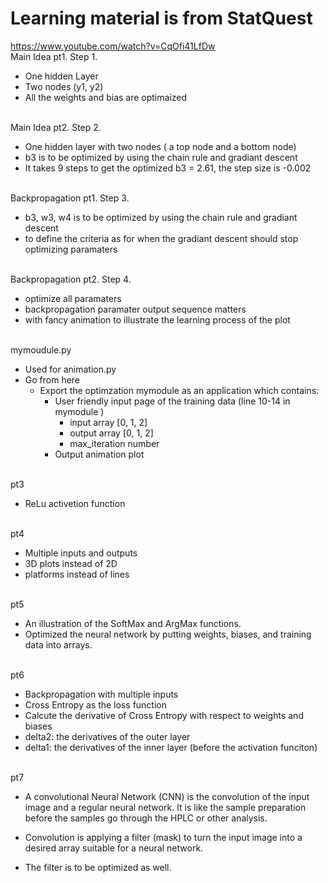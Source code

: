 # Learning material is from StatQuest <br>
https://www.youtube.com/watch?v=CqOfi41LfDw
<br> Main Idea pt1. Step 1. <br>
- One hidden Layer
- Two nodes (y1, y2)
- All the weights and bias are optimaized

<br> Main Idea pt2. Step 2. <br>
- One hidden layer with two nodes ( a top node and a bottom node)
- b3 is to be optimized by using the chain rule and gradiant descent
- It takes 9 steps to get the optimized b3 = 2.61, the step size is -0.002

<br> Backpropagation pt1. Step 3. <br>
- b3, w3, w4 is to be optimized by using the chain rule and gradiant descent
- to define the criteria as for when the gradiant descent should stop optimizing paramaters

<br> Backpropagation pt2. Step 4. <br>
- optimize all paramaters
- backpropagation paramater output sequence matters
- with fancy animation to illustrate the learning process of the plot

<br> mymoudule.py <br>
- Used for animation.py
- Go from here 
  - Export the optimzation mymodule as an application which contains: 
    - User friendly input page of the training data (line 10-14 in mymodule )
      - input array [0, 1, 2]
      - output array [0, 1, 2]
      - max_iteration number 
    - Output animation plot


<br> pt3 <br>
- ReLu activetion function


<br> pt4 <br>
- Multiple inputs and outputs
- 3D plots instead of 2D
- platforms instead of lines

<br> pt5 <br>
-  An illustration of the SoftMax and ArgMax functions.
- Optimized the neural network by putting weights, biases, and training data into arrays. 

<br> pt6 <br>
- Backpropagation with multiple inputs
- Cross Entropy as the loss function
- Calcute the derivative of Cross Entropy with respect to weights and biases
- delta2: the derivatives of the outer layer
- delta1: the derivatives of the inner layer (before the activation funciton)

<br> pt7 <br>
- A convolutional Neural Network (CNN) is the convolution of the input image and a regular neural network. It is like the sample preparation before the samples go through the HPLC or other analysis. 

- Convolution is applying a filter (mask) to turn the input image into a desired array suitable for a neural network. 

- The filter is to be optimized as well. 
